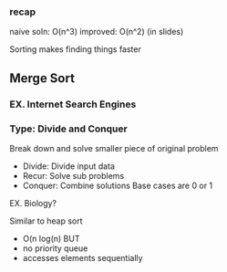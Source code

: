### recap
naive soln: O(n^3)
improved: O(n^2)
(in slides)

Sorting makes finding things faster
## Merge Sort

### EX. Internet Search Engines

### Type: Divide and Conquer
Break down and solve smaller piece of original problem
- Divide: Divide input data
- Recur: Solve sub problems
- Conquer: Combine solutions
Base cases are 0 or 1

EX. Biology?

Similar to heap sort
- O(n log(n)
BUT
- no priority queue
- accesses elements sequentially

